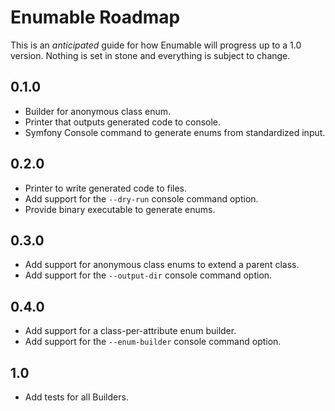 # Enumable Roadmap

This is an *anticipated* guide for how Enumable will progress up to a 1.0 version. Nothing is set in stone and everything is subject to change.

## 0.1.0

- Builder for anonymous class enum.
- Printer that outputs generated code to console.
- Symfony Console command to generate enums from standardized input.

## 0.2.0

- Printer to write generated code to files.
- Add support for the `--dry-run` console command option.
- Provide binary executable to generate enums.

## 0.3.0

- Add support for anonymous class enums to extend a parent class.
- Add support for the `--output-dir` console command option.

## 0.4.0

- Add support for a class-per-attribute enum builder.
- Add support for the `--enum-builder` console command option.

## 1.0

- Add tests for all Builders.